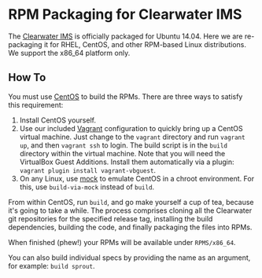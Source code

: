 RPM Packaging for Clearwater IMS
================================

The [Clearwater IMS](https://www.projectclearwater.org/) is officially packaged for Ubuntu 14.04.
Here we are re-packaging it for RHEL, CentOS, and other RPM-based Linux distributions. We support
the x86_64 platform only.


How To
------

You must use [CentOS](https://www.centos.org/) to build the RPMs. There are three ways to satisfy
this requirement:

1. Install CentOS yourself.
2. Use our included [Vagrant](https://www.vagrantup.com/) configuration to quickly bring up a CentOS
   virtual machine. Just change to the `vagrant` directory and run `vagrant up`, and then `vagrant ssh` to
   login. The build script is in the `build` directory within the virtual machine. Note that you will
   need the VirtualBox Guest Additions. Install them automatically via a plugin:
   `vagrant plugin install vagrant-vbguest`.
3. On any Linux, use [mock](https://github.com/rpm-software-management/mock) to emulate CentOS in a
   chroot environment. For this, use `build-via-mock` instead of `build`.

From within CentOS, run `build`, and go make yourself a cup of tea, because it's going to take a
while. The process comprises cloning all the Clearwater git repositories for the specified
release tag, installing the build dependencies, building the code, and finally packaging the files
into RPMs.

When finished (phew!) your RPMs will be available under `RPMS/x86_64`.

You can also build individual specs by providing the name as an argument, for example: `build sprout`.
